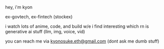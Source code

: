 hey, i'm kyon

ex-govtech, ex-fintech (stockex)

i watch lots of anime, code, and build w/e i find interesting which rn is generative ai stuff (llm, img, voice, vid)

you can reach me via kyonosuke.eth@gmail.com (dont ask me dumb stuff)

<!---
kyon-eth/kyon-eth is a ✨ special ✨ repository because its `README.md` (this file) appears on your GitHub profile.
You can click the Preview link to take a look at your changes.
--->

